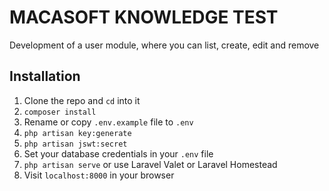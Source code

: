 # MACASOFT KNOWLEDGE TEST

Development of a user module, where you can list, create, edit and
remove

## Installation

1. Clone the repo and `cd` into it
1. `composer install`
1. Rename or copy `.env.example` file to `.env`
1. `php artisan key:generate`
1. `php artisan jswt:secret`
1. Set your database credentials in your `.env` file
1. `php artisan serve` or use Laravel Valet or Laravel Homestead
1. Visit `localhost:8000` in your browser
